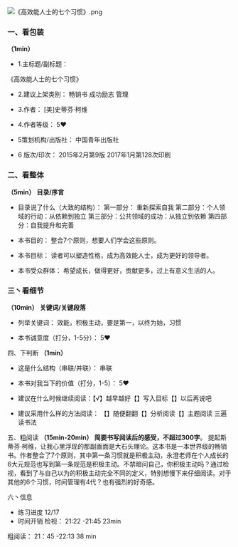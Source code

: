![《高效能人士的七个习惯》.png](http://upload-images.jianshu.io/upload_images/669817-d789166c54415c63.png?imageMogr2/auto-orient/strip%7CimageView2/2/w/1240)

### 一、看包装
**（1min）**

- 1.主标题/副标题：

《高效能人士的七个习惯》

- 2.建议上架类别：
畅销书  成功励志 管理
- 3.作者：
[美]史蒂芬·柯维

- 4.作者等级：
5❤ 

- 5策划机构/出版社：
中国青年出版社

- 6 版次/印次：
2015年2月第9版
2017年1月第128次印刷

### 二、看整体
**（5min）**
 **目录/序言**

- 目录说了什么（大致的结构）：
第一部分： 重新探索自我
第二部分：个人领域的行动：从依赖到独立
第三部分：公共领域的成功：从独立到依赖
第四部分：自我提升和完善

- 本书目的：
整合7个原则，想要人们学会这些原则。


- 本书目标：
读者可以塑造性格，成为高效能人士，成为更好的领导者。

- 本书受众群体：
希望成长，做得更好，贡献更多，过上有意义生活的人。

### 三丶看细节
**（10min）**
**关键词/关键段落**

-  列举关键词： 效能，积极主动，要是第一，以终为始，习惯

- 本书诚意度（打分，1-5分）：
5❤

四、下判断
**（1min）**


- 这是什么结构（串联/并联）： 串联

- 本书对我当下的价值（打分，1-5）：
5❤ 

- 建议在什么时候继续阅读：【√】越早越好【】写入目标【】以后再说吧

- 建议采用什么样的方法阅读：  【】随便翻翻【】分析阅读【】主题阅读
三遍读书法

五、粗阅读
**（15min-20min）**
**简要书写阅读后的感受，不超过300字**。
提起斯蒂芬·柯维，让我心里浮现的那副画面是大石头理论。这本书是一本世界级的畅销书。作者整合了7个原则，其中第一条习惯就是积极主动，永澄老师在个人成长的6大元规范也写到第一条规范是积极主动。不禁暗问自己，你积极主动吗？通过检视，看到了与自己以为的积极主动完全不同的定义，特别想慢下来仔细阅读。对于其他的6个习惯，时间管理有4代？也有强烈的好奇感。

六丶信息
- 练习进度  12/17
- 时间开销
检视： 21:22 -21:45  23min


粗阅读： 21：45 -22:13 38 min
